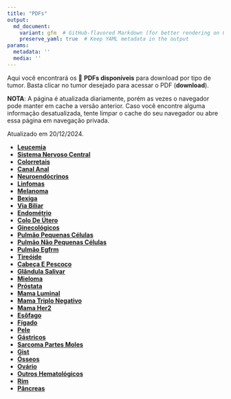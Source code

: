 ```yaml
---
title: "PDFs"
output: 
  md_document:
    variant: gfm  # GitHub-flavored Markdown (for better rendering on GitHub)
    preserve_yaml: true  # Keep YAML metadata in the output
params:
  metadata: ''
  media: ''
---
```


<script async src="https://scripts.simpleanalyticscdn.com/latest.js"></script>

Aqui você encontrará os 📝 **PDFs disponíveis** para download por tipo
de tumor. Basta clicar no tumor desejado para acessar o PDF
(**download**).

**NOTA**: A página é atualizada diariamente, porém as vezes o navegador
pode manter em cache a versão anterior. Caso você encontre alguma
informação desatualizada, tente limpar o cache do seu navegador ou abre
essa página em navegação privada.

Atualizado em 20/12/2024.

- [**Leucemia**](https://coeoralmeds-e768.restdb.io/media/67651989f63b80480009d684?download=true)
- [**Sistema Nervoso
  Central**](https://coeoralmeds-e768.restdb.io/media/6765198af63b80480009d687?download=true)
- [**Colorretais**](https://coeoralmeds-e768.restdb.io/media/6765198df63b80480009d68c?download=true)
- [**Canal
  Anal**](https://coeoralmeds-e768.restdb.io/media/6765198ef63b80480009d68e?download=true)
- [**Neuroendócrinos**](https://coeoralmeds-e768.restdb.io/media/67651990f63b80480009d690?download=true)
- [**Linfomas**](https://coeoralmeds-e768.restdb.io/media/67651991f63b80480009d692?download=true)
- [**Melanoma**](https://coeoralmeds-e768.restdb.io/media/67651992f63b80480009d694?download=true)
- [**Bexiga**](https://coeoralmeds-e768.restdb.io/media/67651994f63b80480009d696?download=true)
- [**Via
  Biliar**](https://coeoralmeds-e768.restdb.io/media/67651995f63b80480009d698?download=true)
- [**Endométrio**](https://coeoralmeds-e768.restdb.io/media/67651997f63b80480009d69a?download=true)
- [**Colo De
  Útero**](https://coeoralmeds-e768.restdb.io/media/67651998f63b80480009d69c?download=true)
- [**Ginecológicos**](https://coeoralmeds-e768.restdb.io/media/6765199af63b80480009d69e?download=true)
- [**Pulmão Pequenas
  Células**](https://coeoralmeds-e768.restdb.io/media/6765199bf63b80480009d6a0?download=true)
- [**Pulmão Não Pequenas
  Células**](https://coeoralmeds-e768.restdb.io/media/6765199df63b80480009d6a2?download=true)
- [**Pulmão
  Egfrm**](https://coeoralmeds-e768.restdb.io/media/6765199ef63b80480009d6a4?download=true)
- [**Tireóide**](https://coeoralmeds-e768.restdb.io/media/676519a1f63b80480009d6a8?download=true)
- [**Cabeça E
  Pescoço**](https://coeoralmeds-e768.restdb.io/media/676519a2f63b80480009d6aa?download=true)
- [**Glândula
  Salivar**](https://coeoralmeds-e768.restdb.io/media/676519a4f63b80480009d6ac?download=true)
- [**Mieloma**](https://coeoralmeds-e768.restdb.io/media/676519a5f63b80480009d6ae?download=true)
- [**Próstata**](https://coeoralmeds-e768.restdb.io/media/676519a7f63b80480009d6b0?download=true)
- [**Mama
  Luminal**](https://coeoralmeds-e768.restdb.io/media/676519a9f63b80480009d6b4?download=true)
- [**Mama Triplo
  Negativo**](https://coeoralmeds-e768.restdb.io/media/676519abf63b80480009d6b6?download=true)
- [**Mama
  Her2**](https://coeoralmeds-e768.restdb.io/media/676519acf63b80480009d6b8?download=true)
- [**Esôfago**](https://coeoralmeds-e768.restdb.io/media/676519adf63b80480009d6ba?download=true)
- [**Fígado**](https://coeoralmeds-e768.restdb.io/media/676519aff63b80480009d6bc?download=true)
- [**Pele**](https://coeoralmeds-e768.restdb.io/media/676519b0f63b80480009d6c1?download=true)
- [**Gástricos**](https://coeoralmeds-e768.restdb.io/media/676519b2f63b80480009d6c3?download=true)
- [**Sarcoma Partes
  Moles**](https://coeoralmeds-e768.restdb.io/media/676519b3f63b80480009d6c5?download=true)
- [**Gist**](https://coeoralmeds-e768.restdb.io/media/676519b5f63b80480009d6c7?download=true)
- [**Ósseos**](https://coeoralmeds-e768.restdb.io/media/676519b6f63b80480009d6c9?download=true)
- [**Ovário**](https://coeoralmeds-e768.restdb.io/media/676519b7f63b80480009d6cb?download=true)
- [**Outros
  Hematológicos**](https://coeoralmeds-e768.restdb.io/media/676519b9f63b80480009d6cd?download=true)
- [**Rim**](https://coeoralmeds-e768.restdb.io/media/676519baf63b80480009d6cf?download=true)
- [**Pâncreas**](https://coeoralmeds-e768.restdb.io/media/676519bcf63b80480009d6d1?download=true)
